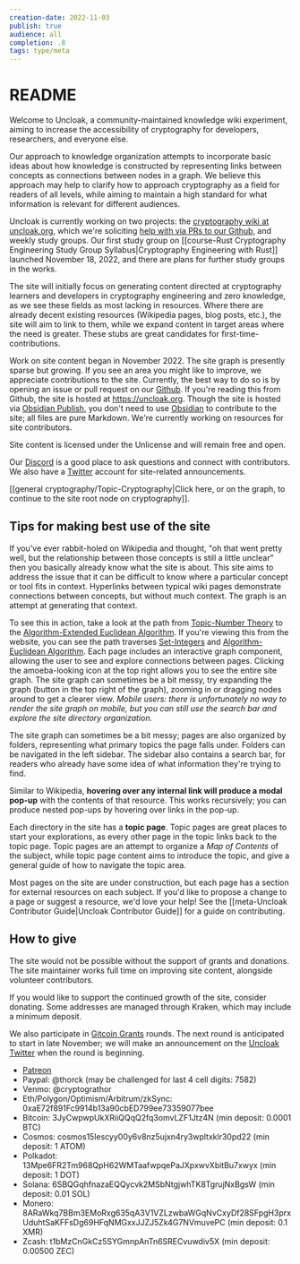 ```yaml
---
creation-date: 2022-11-03
publish: true
audience: all
completion: .8
tags: type/meta
---
```

# README
Welcome to Uncloak, a community-maintained knowledge wiki experiment, aiming to increase the accessibility of cryptography for developers, researchers, and everyone else.

Our approach to knowledge organization attempts to incorporate basic ideas about how knowledge is constructed by representing links between concepts as connections between nodes in a graph. We believe this approach may help to clarify how to approach cryptography as a field for readers of all levels, while aiming to maintain a high standard for what information is relevant for different audiences.

Uncloak is currently working on two projects: the [cryptography wiki at uncloak.org](https://uncloak.org), which we're soliciting [help with via PRs to our Github](https://github.com/thor314/uncloak), and weekly study groups. Our first study group on [[course-Rust Cryptography Engineering Study Group Syllabus|Cryptography Engineering with Rust]] launched November 18, 2022, and there are plans for further study groups in the works.

The site will initially focus on generating content directed at cryptography learners and developers in cryptography engineering and zero knowledge, as we see these fields as most lacking in resources. Where there are already decent existing resources (Wikipedia pages, blog posts, etc.), the site will aim to link to them, while we expand content in target areas where the need is greater. These stubs are great candidates for first-time-contributions.

Work on site content began in November 2022. The site graph is presently sparse but growing. If you see an area you might like to improve, we appreciate contributions to the site. Currently, the best way to do so is by opening an issue or pull request on our [Github](https://github.com/thor314/uncloak).  If you're reading this from Github, the site is hosted at https://uncloak.org. Though the site is hosted via [Obsidian Publish](https://obsidian.md/publish), you don't need to use [Obsidian](https://obsidian.md/) to contribute to the site; all files are pure Markdown. We're currently working on resources for site contributors.

Site content is licensed under the Unlicense and will remain free and open.

Our [Discord](https://discord.gg/TYwr4pMS2h) is a good place to ask questions and connect with contributors. We also have a [Twitter](https://twitter.com/uncloakcrypto) account for site-related announcements.

[[general cryptography/Topic-Cryptography|Click here, or on the graph, to continue to the site root node on cryptography]].

## Tips for making best use of the site
If you've ever rabbit-holed on Wikipedia and thought, "oh that went pretty well, but the relationship between those concepts is still a little unclear" then you basically already know what the site is about. This site aims to address the issue that it can be difficult to know where a particular concept or tool fits in context. Hyperlinks between typical wiki pages demonstrate connections between concepts, but without much context. The graph is an attempt at generating that context.

To see this in action, take a look at the path from [Topic-Number Theory](https://uncloak.org/related+topics/number+theory/Topic-Number+Theory) to the [Algorithm-Extended Euclidean Algorithm](https://uncloak.org/related+topics/number+theory/Algorithm-Extended+Euclidean+Algorithm). If you're viewing this from the website, you can see the path traverses [Set-Integers](https://uncloak.org/related+topics/number+theory/Set-Integers) and [Algorithm-Euclidean Algorithm](https://uncloak.org/related+topics/number+theory/Algorithm-Euclidean+Algorithm). Each page includes an interactive graph component, allowing the user to see and explore connections between pages. Clicking the amoeba-looking icon at the top right allows you to see the entire site graph. The site graph can sometimes be a bit messy, try expanding the graph (button in the top right of the graph), zooming in or dragging nodes around to get a clearer view.
*Mobile users: there is unfortunately no way to render the site graph on mobile, but you can still use the search bar and explore the site directory organization.*

The site graph can sometimes be a bit messy; pages are also organized by folders, representing what primary topics the page falls under. Folders can be navigated in the left sidebar. The sidebar also contains a search bar, for readers who already have some idea of what information they're trying to find.

Similar to Wikipedia, **hovering over any internal link will produce a modal pop-up** with the contents of that resource. This works recursively; you can produce nested pop-ups by hovering over links in the pop-up.

Each directory in the site has a **topic page**. Topic pages are great places to start your explorations, as every other page in the topic links back to the topic page. Topic pages are an attempt to organize a *Map of Contents* of the subject, while topic page content aims to introduce the topic, and give a general guide of how to navigate the topic area.

Most pages on the site are under construction, but each page has a section for external resources on each subject. If you'd like to propose a change to a page or suggest a resource, we'd love your help! See the [[meta-Uncloak Contributor Guide|Uncloak Contributor Guide]] for a guide on contributing.

## How to give
The site would not be possible without the support of grants and donations. The site maintainer works full time on improving site content, alongside volunteer contributors.

If you would like to support the continued growth of the site, consider donating. Some addresses are managed through Kraken, which may include a minimum deposit.

We also participate in [Gitcoin Grants](https://gitcoin.co/grants/9478/uncloak-cryptography) rounds. The next round is anticipated to start in late November; we will make an announcement on the [Uncloak Twitter](https://twitter.com/uncloakcrypto) when the round is beginning.
- [Patreon](https://www.patreon.com/uncloak/membership)
- Paypal: @thorck (may be challenged for last 4 cell digits: 7582)
- Venmo: @cryptograthor
- Eth/Polygon/Optimism/Arbitrum/zkSync: 0xaE72f891Fc9914b13a90cbED799ee73359077bee
- Bitcoin: 3JyCwpwpUkXRiiQQqQ2fq3omvLZF1Jtz4N (min deposit: 0.0001 BTC)
- Cosmos: cosmos15lescyy00y6v8nz5ujxn4ry3wpltxklr30pd22 (min deposit: 1 ATOM)
- Polkadot: 13Mpe6FR2Tm968QpH62WMTaafwpqePaJXpxwvXbitBu7xwyx (min deposit: 1 DOT)
- Solana: 6SBQGqhfnazaEQQycvk2MSbNtgjwhTK8TgrujNxBgsW (min deposit: 0.01 SOL)
- Monero: 8ARaWkq7BBm3EMoRxg635qA3V1VZLzwbaWGqNvCxyDf28SFpgH3prxUduhtSaKFFsDg69HFqNMGxxJJZJ5Zk4G7NVmuvePC (min deposit: 0.1 XMR)
- Zcash: t1bMzCnGkCz5SYGmnpAnTn6SRECvuwdiv5X (min deposit: 0.00500 ZEC)
